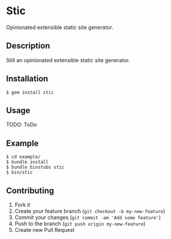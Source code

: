 # Stic

Opinionated extensible static site generator.

## Description

Still an opinionated extensible static site generator.

## Installation

    $ gem install stic

## Usage

TODO: ToDo

## Example

```
$ cd example/
$ bundle install
$ bundle binstubs stic
$ bin/stic
```

## Contributing

1. Fork it
2. Create your feature branch (`git checkout -b my-new-feature`)
3. Commit your changes (`git commit -am 'Add some feature'`)
4. Push to the branch (`git push origin my-new-feature`)
5. Create new Pull Request
